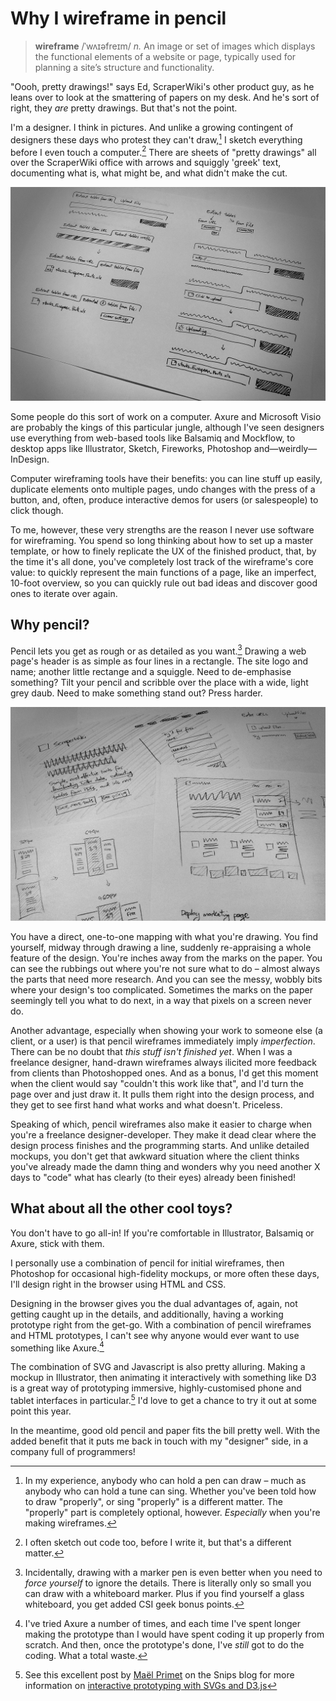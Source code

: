 # Why I wireframe in pencil

> **wireframe** /ˈwʌɪəfreɪm/ *n.* An image or set of images which displays the functional elements of a website or page, typically used for planning a site’s structure and functionality.

"Oooh, pretty drawings!" says Ed, ScraperWiki's other product guy, as he leans over to look at the smattering of papers on my desk. And he's sort of right, they *are* pretty drawings. But that's not the point.

I'm a designer. I think in pictures. And unlike a growing contingent of designers these days who protest they can't draw,[^1] I sketch everything before I even touch a computer.[^2] There are sheets of "pretty drawings" all over the ScraperWiki office with arrows and squiggly 'greek' text, documenting what is, what might be, and what didn't make the cut.

![Hand drawn wireframes from the ScraperWiki office](/media/wireframes-2.jpg)

Some people do this sort of work on a computer. Axure and Microsoft Visio are probably the kings of this particular jungle, although I've seen designers use everything from web-based tools like Balsamiq and Mockflow, to desktop apps like Illustrator, Sketch, Fireworks, Photoshop and—weirdly—InDesign.

Computer wireframing tools have their benefits: you can line stuff up easily, duplicate elements onto multiple pages, undo changes with the press of a button, and, often, produce interactive demos for users (or salespeople) to click though.

To me, however, these very strengths are the reason I never use software for wireframing. You spend so long thinking about how to set up a master template, or how to finely replicate the UX of the finished product, that, by the time it's all done, you've completely lost track of the wireframe's core value: to quickly represent the main functions of a page, like an imperfect, 10-foot overview, so you can quickly rule out bad ideas and discover good ones to iterate over again.

## Why pencil?

Pencil lets you get as rough or as detailed as you want.[^3] Drawing a web page's header is as simple as four lines in a rectangle. The site logo and name; another little rectange and a squiggle. Need to de-emphasise something? Tilt your pencil and scribble over the place with a wide, light grey daub. Need to make something stand out? Press harder.

![Hand drawn wireframes from the ScraperWiki office](/media/wireframes-1.jpg)

You have a direct, one-to-one mapping with what you're drawing. You find yourself, midway through drawing a line, suddenly re-appraising a whole feature of the design. You're inches away from the marks on the paper. You can see the rubbings out where you're not sure what to do – almost always the parts that need more research. And you can see the messy, wobbly bits where your design's too complicated. Sometimes the marks on the paper seemingly tell you what to do next, in a way that pixels on a screen never do.

Another advantage, especially when showing your work to someone else (a client, or a user) is that pencil wireframes immediately imply *imperfection*. There can be no doubt that *this stuff isn't finished yet*. When I was a freelance designer, hand-drawn wireframes always ilicited more feedback from clients than Photoshopped ones. And as a bonus, I'd get this moment when the client would say "couldn't this work like that", and I'd turn the page over and just draw it. It pulls them right into the design process, and they get to see first hand what works and what doesn't. Priceless.

Speaking of which, pencil wireframes also make it easier to charge when you're a freelance designer-developer. They make it dead clear where the design process finishes and the programming starts. And unlike detailed mockups, you don't get that awkward situation where the client thinks you've already made the damn thing and wonders why you need another X days to "code" what has clearly (to their eyes) already been finished!

## What about all the other cool toys?

You don't have to go all-in! If you're comfortable in Illustrator, Balsamiq or Axure, stick with them.

I personally use a combination of pencil for initial wireframes, then Photoshop for occasional high-fidelity mockups, or more often these days, I'll design right in the browser using HTML and CSS.

Designing in the browser gives you the dual advantages of, again, not getting caught up in the details, and additionally, having a working prototype right from the get-go. With a combination of pencil wireframes and HTML prototypes, I can't see why anyone would ever want to use something like Axure.[^4]

The combination of SVG and Javascript is also pretty alluring. Making a mockup in Illustrator, then animating it interactively with something like D3 is a great way of prototyping immersive, highly-customised phone and tablet interfaces in particular.[^5] I'd love to get a chance to try it out at some point this year.

In the meantime, good old pencil and paper fits the bill pretty well. With the added benefit that it puts me back in touch with my "designer" side, in a company full of programmers!

[^1]: In my experience, anybody who can hold a pen can draw – much as anybody who can hold a tune can sing. Whether you've been told how to draw "properly", or sing "properly" is a different matter. The "properly" part is completely optional, however. *Especially* when you're making wireframes.
[^2]: I often sketch out code too, before I write it, but that's a different matter.
[^3]: Incidentally, drawing with a marker pen is even better when you need to *force yourself* to ignore the details. There is literally only so small you can draw with a whiteboard marker. Plus if you find yourself a glass whiteboard, you get added CSI geek bonus points.
[^4]: I've tried Axure a number of times, and each time I've spent longer making the prototype than I would have spent coding it up properly from scratch. And then, once the prototype's done, I've *still* got to do the coding. What a total waste.
[^5]: See this excellent post by [Maël Primet](https://twitter.com/mael_p) on the Snips blog for more information on [interactive prototyping with SVGs and D3.js](http://snips.net/blog/posts/2014/01-10-fast-interactive_prototyping_with_d3_js.html)

